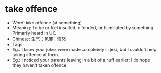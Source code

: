 # take offence

- Word: take offence (at something)
- Meaning: To be or feel insulted, offended, or humiliated by something. Primarily heard in UK.
- Chinese: 生气；见罪；恼怒
- Tags: 
- Eg.: I know your jokes were made completely in jest, but I couldn't help taking offence at them.
- Eg.: I noticed your parents leaving in a bit of a huff earlier; I do hope they haven't taken offence.
